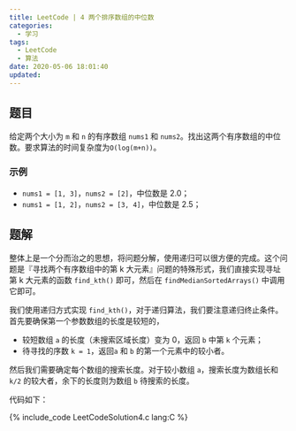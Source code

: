 ```yaml
---
title: LeetCode | 4 两个排序数组的中位数
categories:
  - 学习
tags:
  - LeetCode
  - 算法
date: 2020-05-06 18:01:40
updated:
---
```



## 题目

给定两个大小为 `m` 和 `n` 的有序数组 `nums1` 和 `nums2`。找出这两个有序数组的中位数。要求算法的时间复杂度为`O(log(m+n))`。

### 示例

+ `nums1 = [1, 3]`，`nums2 = [2]`，中位数是 2.0；
+ `nums1 = [1, 2]`，`nums2 = [3, 4]`，中位数是 2.5；
<!-- more -->

## 题解

整体上是一个分而治之的思想，将问题分解，使用递归可以很方便的完成。这个问题是『寻找两个有序数组中的第 k 大元素』问题的特殊形式，我们直接实现寻址第 k 大元素的函数  `find_kth()` 即可，然后在 `findMedianSortedArrays()` 中调用它即可。

我们使用递归方式实现 `find_kth()`，对于递归算法，我们要注意递归终止条件。首先要确保第一个参数数组的长度是较短的，

+ 较短数组 `a` 的长度（未搜索区域长度）变为 0，返回 `b` 中第 `k` 个元素；
+ 待寻找的序数 `k = 1`，返回`a` 和 `b` 的第一个元素中的较小者。

然后我们需要确定每个数组的搜索长度。对于较小数组 `a`，搜索长度为数组长和 `k/2` 的较大者，余下的长度则为数组 `b` 待搜索的长度。

代码如下：

{% include_code LeetCodeSolution4.c lang:C %}